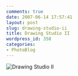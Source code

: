 ```yaml
---
comments: true
date: 2007-06-14 17:57:41
layout: post
slug: drawing-studio-ii
title: Drawing Studio II
wordpress_id: 358
categories:
- PhotoBlog
---
```


![Drawing Studio II](http://ryanfitzer.com/main/wp-content/uploads/2007/06/sharpener.jpg)
